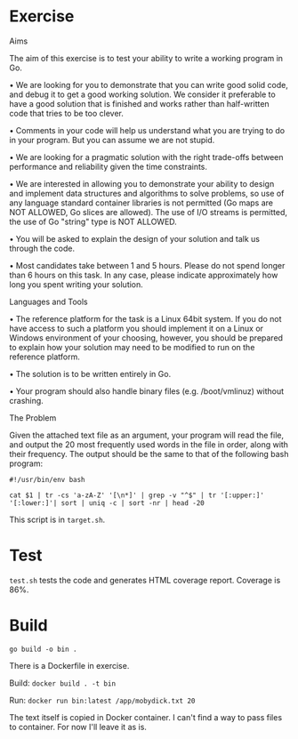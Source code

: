 # Exercise

Aims

The aim of this exercise is to test your ability to write a working program in Go.

• We are looking for you to demonstrate that you can write good solid code, and
debug it to get a good working solution. We consider it preferable to have a good
solution that is finished and works rather than half-written code that tries to be
too clever.

• Comments in your code will help us understand what you are trying to do in your
program. But you can assume we are not stupid.

• We are looking for a pragmatic solution with the right trade-offs between
performance and reliability given the time constraints.

• We are interested in allowing you to demonstrate your ability to design and
implement data structures and algorithms to solve problems, so use of any language
standard container libraries is not permitted (Go maps are NOT ALLOWED, Go slices
are allowed). The use of I/O streams is permitted, the use of Go "string" type is
NOT ALLOWED.

• You will be asked to explain the design of your solution and talk us through
the code.

• Most candidates take between 1 and 5 hours. Please do not spend longer than 6
hours on this task. In any case, please indicate approximately how long you spent
writing your solution.


Languages and Tools

• The reference platform for the task is a Linux 64bit system. If you do not have
access to such a platform you should implement it on a Linux or Windows environment
of your choosing, however, you should be prepared to explain how your solution may
need to be modified to run on the reference platform.

• The solution is to be written entirely in Go.

• Your program should also handle binary files (e.g. /boot/vmlinuz) without crashing.


The Problem

Given the attached text file as an argument, your program will read the file, and
output the 20 most frequently used words in the file in order, along with their
frequency. The output should be the same to that of the following bash program:

```
#!/usr/bin/env bash

cat $1 | tr -cs 'a-zA-Z' '[\n*]' | grep -v "^$" | tr '[:upper:]' '[:lower:]'| sort | uniq -c | sort -nr | head -20
```

This script is in `target.sh`.

# Test

`test.sh` tests the code and generates HTML coverage report. Coverage is 86%.

# Build

`go build -o bin .`

There is a Dockerfile in exercise.

Build: `docker build . -t bin`

Run: `docker run bin:latest /app/mobydick.txt 20`

The text itself is copied in Docker container. I can't find a way to pass files to container.
For now I'll leave it as is.
